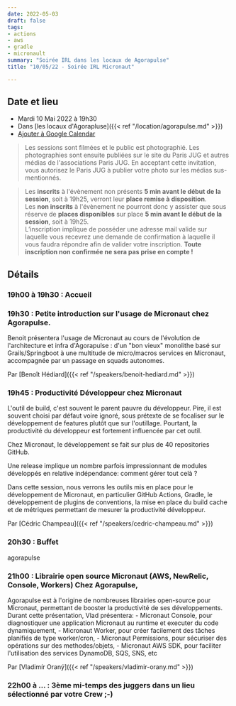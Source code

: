 ```yaml
---
date: 2022-05-03
draft: false
tags:
- actions
- aws
- gradle
- micronault
summary: "Soirée IRL dans les locaux de Agorapulse"
title: "10/05/22 - Soirée IRL Micronaut"

---
```


## Date et lieu

* Mardi 10 Mai 2022 à 19h30
* Dans [les locaux d'Agorapluse]({{< ref "/location/agorapulse.md" >}})
* [Ajouter à Google Calendar](https://www.google.com/calendar/render?action=TEMPLATE&text=Paris+JUG+-+Soir%C3%A9e+en+pr%C3%A9sentiel+%3A+Micronaut+%282021%2F05%2F10%29&details=%3Cp%3E%3Cstrong%3E19h00+%C3%A0+19h30+%3A+Accueil%3C%2Fstrong%3E%3C%2Fp%3E+%0A%3Cp%3E%3Cstrong%3E19h30+%3A+Petite+introduction+sur+l%27usage+de+Micronaut+chez+Agorapulse.%3C%2Fstrong%3E%3C%2Fp%3E%0A%3Cp%3E+%3C%2Fp%3E%0A%3Cp%3EBenoit+pr%C3%A9sentera+l%27usage+de+Micronaut+au+cours+de+l%27%C3%A9volution+de+l%27architecture+et+infra+d%27Agorapulse+%3A+d%27un+%22bon+vieux%22+monolithe+bas%C3%A9+sur+Grails%2FSpringboot+%C3%A0+une+multitude+de+micro%2Fmacros+services+en+Micronaut%2C+accompagn%C3%A9e+par+un+passage+en+squads+autonomes.%3C%2Fp%3E+%0A%3Cp%3Epar+%3Cspan+class%3D%22wikilink%22%3E%3Ca+href%3D%22https%3A%2F%2Fwww.parisjug.org%2Fxwiki%2Fwiki%2Foldversion%2Fview%2FSpeaker%2FBenoitHediard%22%3EBeno%C3%AEt+H%C3%A9diard%3C%2Fa%3E%3C%2Fspan%3E%3C%2Fp%3E+%0A%3Cbr%3E%0A%3Cp%3E%3Cstrong%3E19h45+%3A+Productivit%C3%A9+D%C3%A9veloppeur+chez+Micronaut%3C%2Fstrong%3E%3C%2Fp%3E+%0A%3Cp%3E+L%27outil+de+build%2C+c%27est+souvent+le+parent+pauvre+du+d%C3%A9veloppeur.+Pire%2C+il+est+souvent+choisi+par+d%C3%A9faut+voire+ignor%C3%A9%2C+sous+pr%C3%A9texte+de+se+focaliser+sur+le+d%C3%A9veloppement+de+features+plut%C3%B4t+que+sur+l%27outillage.+Pourtant%2C+la+productivit%C3%A9+du+d%C3%A9veloppeur+est+fortement+influenc%C3%A9e+par+cet+outil.%3C%2Fp%3E%0A%3Cp%3E+Chez+Micronaut%2C+le+d%C3%A9veloppement+se+fait+sur+plus+de+40+repositories+GitHub.%3C%2Fp%3E%0A%3Cp%3E+Une+release+implique+un+nombre+parfois+impressionnant+de+modules+d%C3%A9velopp%C3%A9s+en+relative+ind%C3%A9pendance%3A+comment+g%C3%A9rer+tout+cel%C3%A0+%3F%3C%2Fp%3E%0A%3Cp%3E+Dans+cette+session%2C+nous+verrons+les+outils+mis+en+place+pour+le+d%C3%A9veloppement+de+Micronaut%2C+en+particulier+GitHub+Actions%2C+Gradle%2C+le+d%C3%A9veloppement+de+plugins+de+conventions%2C+la+mise+en+place+du+build+cache+et+de+m%C3%A9triques+permettant+de+mesurer+la+productivit%C3%A9+d%C3%A9veloppeur.+%3C%2Fp%3E+%0A%3Cp%3Epar+%3Cspan+class%3D%22wikilink%22%3E%3Ca+href%3D%22https%3A%2F%2Fwww.parisjug.org%2Fxwiki%2Fwiki%2Foldversion%2Fview%2FSpeaker%2FCedricChampeau%22%3EC%C3%A9dric+Champeau%3C%2Fa%3E%3C%2Fspan%3E%3C%2Fp%3E+%0A%3Cbr%3E&location=https%3A%2F%2Fwww.parisjug.org%2Fxwiki%2Fwiki%2Foldversion%2Fview%2FLocation%2FAgorapulse&dates=20210510T173000Z%2F20210510T201500Z)

> Les sessions sont filmées et le public est photographié. Les photographies sont ensuite publiées sur le site du Paris JUG et autres médias de l'associations Paris JUG. En acceptant cette invitation, vous autorisez le Paris JUG à publier votre photo sur les médias sus-mentionnés.

> Les **inscrits** à l'évènement non présents **5 min avant le début de la session**, soit à 19h25, verront leur **place remise à disposition**.  
Les **non inscrits** à l'évènement ne pourront donc y assister que sous réserve de **places disponibles** sur place **5 min avant le début de la session**, soit à 19h25.  
L’inscription implique de posséder une adresse mail valide sur laquelle vous recevrez une demande de confirmation à laquelle il vous faudra répondre afin de valider votre inscription. **Toute inscription non confirmée ne sera pas prise en compte !**

## Détails

### 19h00 à 19h30 : Accueil

### 19h30 : Petite introduction sur l'usage de Micronaut chez Agorapulse.

Benoit présentera l'usage de Micronaut au cours de l'évolution de l'architecture et infra d'Agorapulse : d'un "bon vieux" monolithe basé sur Grails/Springboot à une multitude de micro/macros services en Micronaut, accompagnée par un passage en squads autonomes.

Par [Benoît Hédiard]({{< ref "/speakers/benoit-hediard.md" >}})


### 19h45 : Productivité Développeur chez Micronaut

L'outil de build, c'est souvent le parent pauvre du développeur. Pire, il est souvent choisi par défaut voire ignoré, sous prétexte de se focaliser sur le développement de features plutôt que sur l'outillage. Pourtant, la productivité du développeur est fortement influencée par cet outil.

Chez Micronaut, le développement se fait sur plus de 40 repositories GitHub.

Une release implique un nombre parfois impressionnant de modules développés en relative indépendance: comment gérer tout celà ?

Dans cette session, nous verrons les outils mis en place pour le développement de Micronaut, en particulier GitHub Actions, Gradle, le développement de plugins de conventions, la mise en place du build cache et de métriques permettant de mesurer la productivité développeur.

Par [Cédric Champeau]({{< ref "/speakers/cedric-champeau.md" >}})

### 20h30 : Buffet

agorapulse

### 21h00 : Librairie open source Micronaut (AWS, NewRelic, Console, Workers) Chez Agorapulse,

Agorapulse est à l'origine de nombreuses librairies open-source pour Micronaut, permettant de booster la productivité de ses développements. Durant cette présentation, Vlad présentera: - Micronaut Console, pour diagnostiquer une application Micronaut au runtime et executer du code dynamiquement, - Micronaut Worker, pour créer facilement des tâches planifiés de type worker/cron, - Micronaut Permissions, pour sécuriser des opérations sur des methodes/objets, - Micronaut AWS SDK, pour faciliter l'utilisation des services DynamoDB, SQS, SNS, etc

Par [Vladimír Oraný]({{< ref "/speakers/vladimir-orany.md" >}})

### 22h00 à ... : 3ème mi-temps des juggers dans un lieu sélectionné par votre Crew ;-) 